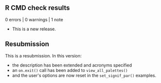 ## R CMD check results

0 errors | 0 warnings | 1 note

* This is a new release.

## Resubmission

This is a resubmission. In this version:

* the description has been extended and acronyms specified
* an `on.exit()` call has been added to `view_all_palettes()`
* and the user's options are now reset in the `set_signif_par()` examples.
